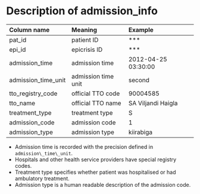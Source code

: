 # Description of admission\_info

| Column name | Meaning | Example |
|:-------|:---|:---|
| pat\_id               | patient ID           | ***                 |
| epi\_id               | epicrisis ID         | ***                 |
| admission\_time       | admission time       | 2012-04-25 03:30:00 |
| admission\_time\_unit | admission time unit  | second              |
| tto\_registry\_code   | official TTO code    | 90004585            |
| tto\_name             | official TTO name    | SA Viljandi Haigla  |
| treatment\_type       | treatment type       | S                   |
| admission\_code       | admission code       | 1                   |
| admission\_type       | admission type       | kiirabiga           |

* Admission time is recorded with the precision defined in `admission\_time\_unit`.
* Hospitals and other health service providers have special registry codes.
* Treatment type specifies whether patient was hospitalised or had ambulatory treatment.
* Admission type is a human readable description of the admission code.   
